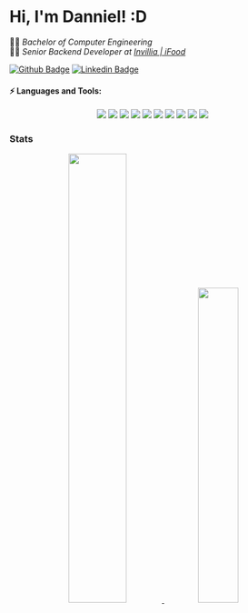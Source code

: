 # Hi, I'm Danniel! :D

:man_student: <i>Bachelor of Computer Engineering</i> <br/>
:man_technologist: <i>Senior Backend Developer at [Invillia | iFood](https://www.linkedin.com/company/invillia)</i>

[![Github Badge](https://img.shields.io/badge/-Github-000?style=flat-square&logo=Github&logoColor=white&link=https://github.com/dannielbraga)](https://github.com/dannielbraga)
[![Linkedin Badge](https://img.shields.io/badge/-LinkedIn-blue?style=flat-square&logo=Linkedin&logoColor=white&link=https://www.linkedin.com/in/danniel-dias-braga-178143125/)](https://www.linkedin.com/in/danniel-dias-braga-178143125/)

#### :zap: Languages and Tools:
<p align="center">
<img src="https://img.shields.io/badge/java-%23ED8B00.svg?&style=for-the-badge&logo=java&logoColor=white"> 
<img src="https://img.shields.io/badge/spring%20-%236DB33F.svg?&style=for-the-badge&logo=spring&logoColor=white"> 
<img src="https://img.shields.io/badge/c++%20-%2300599C.svg?&style=for-the-badge&logo=c%2B%2B&logoColor=white"> 
<img src="https://img.shields.io/badge/html5%20-%23E34F26.svg?&style=for-the-badge&logo=html5&logoColor=white"> 
<img src="https://img.shields.io/badge/css3%20-%231572B6.svg?&style=for-the-badge&logo=css3&logoColor=white"> 
<img src="https://img.shields.io/badge/Qt%20-%2341CD52.svg?&style=for-the-badge&logo=Qt&logoColor=white"> 
<img src="https://img.shields.io/badge/mysql-%2300f.svg?&style=for-the-badge&logo=mysql&logoColor=white"> 
<img src="https://img.shields.io/badge/postgres-%23316192.svg?&style=for-the-badge&logo=postgresql&logoColor=white"> 
<img src="https://img.shields.io/badge/bootstrap%20-%23563D7C.svg?&style=for-the-badge&logo=bootstrap&logoColor=white"> 
<img src="https://img.shields.io/badge/git%20-%23F05032.svg?&style=for-the-badge&logo=git&logoColor=white">
</p>

### Stats
<p align="center">
<a href="https://github.com/dannielbraga/github-readme-stats"> 
<img src="https://github-readme-stats.vercel.app/api?username=dannielbraga&show_icons=true" width="45%"/>
</a>
<a href="https://github.com/dannielbraga/github-readme-stats"> 
<img src="https://github-readme-stats.vercel.app/api/top-langs/?username=dannielbraga&layout=compact" width="37.7%"/>
</a>
</p>


